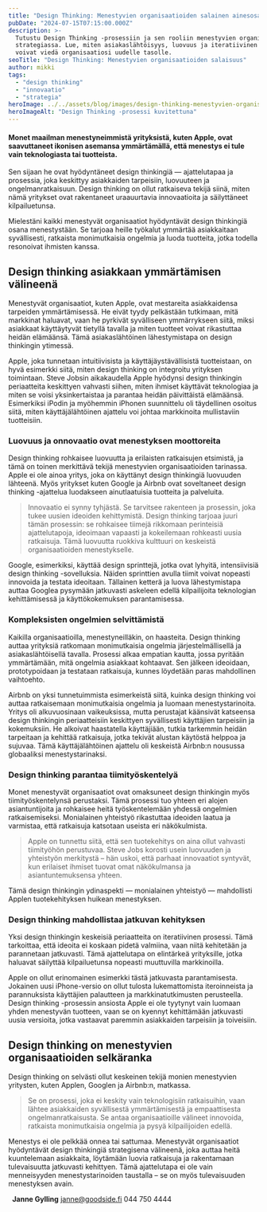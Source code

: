 ```yaml
---
title: "Design Thinking: Menestyvien organisaatioiden salainen ainesosa"
pubDate: "2024-07-15T07:15:00.000Z"
description: >-
  Tutustu Design Thinking -prosessiin ja sen rooliin menestyvien organisaatioiden
  strategiassa. Lue, miten asiakaslähtöisyys, luovuus ja iteratiivinen kehitys
  voivat viedä organisaatiosi uudelle tasolle.
seoTitle: "Design Thinking: Menestyvien organisaatioiden salaisuus"
author: mikki
tags:
  - "design thinking"
  - "innovaatio"
  - "strategia"
heroImage: ../../assets/blog/images/design-thinking-menestyvien-organisaatioiden-salainen-ainesosa/featured.webp
heroImageAlt: "Design Thinking -prosessi kuvitettuna"
---
```


#### Monet maailman menestyneimmistä yrityksistä, kuten Apple, ovat saavuttaneet ikonisen asemansa ymmärtämällä, että menestys ei tule vain teknologiasta tai tuotteista.

Sen sijaan he ovat hyödyntäneet design thinkingiä — ajattelutapaa ja prosessia, joka keskittyy asiakkaiden tarpeisiin, luovuuteen ja ongelmanratkaisuun. Design thinking on ollut ratkaiseva tekijä siinä, miten nämä yritykset ovat rakentaneet uraauurtavia innovaatioita ja säilyttäneet kilpailuetunsa.

Mielestäni kaikki menestyvät organisaatiot hyödyntävät design thinkingiä osana menestystään. Se tarjoaa heille työkalut ymmärtää asiakkaitaan syvällisesti, ratkaista monimutkaisia ongelmia ja luoda tuotteita, jotka todella resonoivat ihmisten kanssa.

## Design thinking asiakkaan ymmärtämisen välineenä

Menestyvät organisaatiot, kuten Apple, ovat mestareita asiakkaidensa tarpeiden ymmärtämisessä. He eivät tyydy pelkästään tutkimaan, mitä markkinat haluavat, vaan he pyrkivät syvälliseen ymmärrykseen siitä, miksi asiakkaat käyttäytyvät tietyllä tavalla ja miten tuotteet voivat rikastuttaa heidän elämäänsä. Tämä asiakaslähtöinen lähestymistapa on design thinkingin ytimessä.

Apple, joka tunnetaan intuitiivisista ja käyttäjäystävällisistä tuotteistaan, on hyvä esimerkki siitä, miten design thinking on integroitu yrityksen toimintaan. Steve Jobsin aikakaudella Apple hyödynsi design thinkingin periaatteita keskittyen vahvasti siihen, miten ihmiset käyttävät teknologiaa ja miten se voisi yksinkertaistaa ja parantaa heidän päivittäistä elämäänsä. Esimerkiksi iPodin ja myöhemmin iPhonen suunnittelu oli täydellinen osoitus siitä, miten käyttäjälähtöinen ajattelu voi johtaa markkinoita mullistaviin tuotteisiin.

### Luovuus ja onnovaatio ovat menestyksen moottoreita

Design thinking rohkaisee luovuutta ja erilaisten ratkaisujen etsimistä, ja tämä on toinen merkittävä tekijä menestyvien organisaatioiden tarinassa. Apple ei ole ainoa yritys, joka on käyttänyt design thinkingiä luovuuden lähteenä. Myös yritykset kuten Google ja Airbnb ovat soveltaneet design thinking -ajattelua luodakseen ainutlaatuisia tuotteita ja palveluita.

> Innovaatio ei synny tyhjästä. Se tarvitsee rakenteen ja prosessin, joka tukee uusien ideoiden kehittymistä. Design thinking tarjoaa juuri tämän prosessin: se rohkaisee tiimejä rikkomaan perinteisiä ajattelutapoja, ideoimaan vapaasti ja kokeilemaan rohkeasti uusia ratkaisuja. Tämä luovuutta ruokkiva kulttuuri on keskeistä organisaatioiden menestykselle.

Google, esimerkiksi, käyttää design sprinttejä, jotka ovat lyhyitä, intensiivisiä design thinking -sovelluksia. Näiden sprinttien avulla tiimit voivat nopeasti innovoida ja testata ideoitaan. Tällainen ketterä ja luova lähestymistapa auttaa Googlea pysymään jatkuvasti askeleen edellä kilpailijoita teknologian kehittämisessä ja käyttökokemuksen parantamisessa.

### Kompleksisten ongelmien selvittämistä

Kaikilla organisaatioilla, menestyneilläkin, on haasteita. Design thinking auttaa yrityksiä ratkomaan monimutkaisia ongelmia järjestelmällisellä ja asiakaslähtöisellä tavalla. Prosessi alkaa empatian kautta, jossa pyritään ymmärtämään, mitä ongelmia asiakkaat kohtaavat. Sen jälkeen ideoidaan, prototypoidaan ja testataan ratkaisuja, kunnes löydetään paras mahdollinen vaihtoehto.

Airbnb on yksi tunnetuimmista esimerkeistä siitä, kuinka design thinking voi auttaa ratkaisemaan monimutkaisia ongelmia ja luomaan menestystarinoita. Yritys oli alkuvuosinaan vaikeuksissa, mutta perustajat käänsivät katseensa design thinkingin periaatteisiin keskittyen syvällisesti käyttäjien tarpeisiin ja kokemuksiin. He alkoivat haastatella käyttäjiään, tutkia tarkemmin heidän tarpeitaan ja kehittää ratkaisuja, jotka tekivät alustan käytöstä helppoa ja sujuvaa. Tämä käyttäjälähtöinen ajattelu oli keskeistä Airbnb:n nousussa globaaliksi menestystarinaksi.

### Design thinking parantaa tiimityöskentelyä

Monet menestyvät organisaatiot ovat omaksuneet design thinkingin myös tiimityöskentelynsä perustaksi. Tämä prosessi tuo yhteen eri alojen asiantuntijoita ja rohkaisee heitä työskentelemään yhdessä ongelmien ratkaisemiseksi. Monialainen yhteistyö rikastuttaa ideoiden laatua ja varmistaa, että ratkaisuja katsotaan useista eri näkökulmista.

> Apple on tunnettu siitä, että sen tuotekehitys on aina ollut vahvasti tiimityöhön perustuvaa. Steve Jobs korosti usein luovuuden ja yhteistyön merkitystä – hän uskoi, että parhaat innovaatiot syntyvät, kun erilaiset ihmiset tuovat omat näkökulmansa ja asiantuntemuksensa yhteen.

Tämä design thinkingin ydinaspekti — monialainen yhteistyö — mahdollisti Applen tuotekehityksen huikean menestyksen.

### Design thinking mahdollistaa jatkuvan kehityksen

Yksi design thinkingin keskeisiä periaatteita on iteratiivinen prosessi. Tämä tarkoittaa, että ideoita ei koskaan pidetä valmiina, vaan niitä kehitetään ja parannetaan jatkuvasti. Tämä ajattelutapa on elintärkeä yrityksille, jotka haluavat säilyttää kilpailuetunsa nopeasti muuttuvilla markkinoilla.

Apple on ollut erinomainen esimerkki tästä jatkuvasta parantamisesta. Jokainen uusi iPhone-versio on ollut tulosta lukemattomista iteroinneista ja parannuksista käyttäjien palautteen ja markkinatutkimusten perusteella. Design thinking -prosessin ansiosta Apple ei ole tyytynyt vain luomaan yhden menestyvän tuotteen, vaan se on kyennyt kehittämään jatkuvasti uusia versioita, jotka vastaavat paremmin asiakkaiden tarpeisiin ja toiveisiin.

## Design thinking on menestyvien organisaatioiden selkäranka

Design thinking on selvästi ollut keskeinen tekijä monien menestyvien yritysten, kuten Applen, Googlen ja Airbnb:n, matkassa.

> Se on prosessi, joka ei keskity vain teknologisiin ratkaisuihin, vaan lähtee asiakkaiden syvällisestä ymmärtämisestä ja empaattisesta ongelmanratkaisusta. Se antaa organisaatioille välineet innovoida, ratkaista monimutkaisia ongelmia ja pysyä kilpailijoiden edellä.

Menestys ei ole pelkkää onnea tai sattumaa. Menestyvät organisaatiot hyödyntävät design thinkingiä strategisena välineenä, joka auttaa heitä kuuntelemaan asiakkaita, löytämään luovia ratkaisuja ja rakentamaan tulevaisuutta jatkuvasti kehittyen. Tämä ajattelutapa ei ole vain menneisyyden menestystarinoiden taustalla – se on myös tulevaisuuden menestyksen avain.

  **Janne Gylling** janne@goodside.fi 044 750 4444
